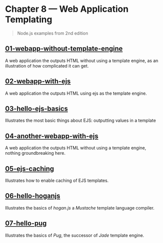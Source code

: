 # Chapter 8 &mdash; Web Application Templating
> Node.js examples from 2nd edition

## [01-webapp-without-template-engine](./01-webapp-without-template-engine/)
A web application the outputs HTML without using a template engine, as an illustration of how complicated it can get.

## [02-webapp-with-ejs](./02-webapp-with-ejs/)
A web application the outputs HTML using ejs as the template engine.

## [03-hello-ejs-basics](./03-hello-ejs-basics/)
Illustrates the most basic things about EJS: outputting values in a template

## [04-another-webapp-with-ejs](./04-another-webapp-with-ejs/)
A web application the outputs HTML without using a template engine, nothing groundbreaking here.

## [05-ejs-caching](./05-ejs-caching/)
Illustrates how to enable caching of EJS templates.

## [06-hello-hoganjs](./06-hello-hoganjs/)
Illustrates the basics of *hogan.js* a *Mustache* template language compiler.

## [07-hello-pug](./07-hello-pug/)
Illustrates the basics of *Pug*, the successor of *Jade* template engine.
